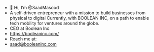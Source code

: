 - 👋 Hi, I’m @SaadMasood
- A self-driven entrepreneur with a mission to build businesses from physical to digital Currently, with BOOLEAN INC, on a path to enable tech mobility for ventures around the globe.
- CEO at Boolean Inc
- https://booleaninc.com/
- Reach me at:
- saad@booleaninc.com
